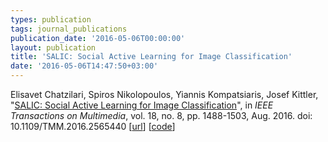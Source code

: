 ```yaml
---
types: publication
tags: journal_publications
publication_date: '2016-05-06T00:00:00'
layout: publication
title: 'SALIC: Social Active Learning for Image Classification'
date: '2016-05-06T14:47:50+03:00'
---
```

<p>Elisavet Chatzilari, Spiros Nikolopoulos, Yiannis Kompatsiaris, Josef Kittler, "<a href="http://dx.doi.org/10.1109/TMM.2016.2565440">SALIC: Social Active Learning for Image Classification</a>", in&nbsp;<em>IEEE Transactions on Multimedia</em>, vol. 18, no. 8, pp. 1488-1503, Aug. 2016. doi: 10.1109/TMM.2016.2565440 [<a href="http://mklab.iti.gr/project/active-learning">url</a>] [<a href="https://github.com/MKLab-ITI/salic">code</a>]</p>
